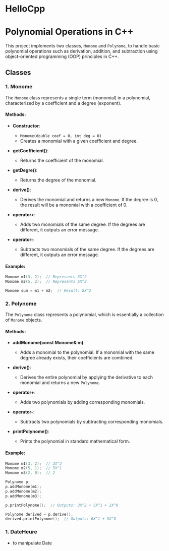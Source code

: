 # HelloCpp

# Polynomial Operations in C++

This project implements two classes, `Monome` and `Polynome`, to handle basic polynomial operations such as derivation, addition, and subtraction using object-oriented programming (OOP) principles in C++.

## Classes

### 1. **Monome**

The `Monome` class represents a single term (monomial) in a polynomial, characterized by a coefficient and a degree (exponent). 

#### Methods:
- **Constructor**: 
  - `Monome(double coef = 0, int deg = 0)`
  - Creates a monomial with a given coefficient and degree.
  
- **getCoefficient()**:
  - Returns the coefficient of the monomial.
  
- **getDegre()**:
  - Returns the degree of the monomial.

- **derive()**:
  - Derives the monomial and returns a new `Monome`. If the degree is 0, the result will be a monomial with a coefficient of 0.

- **operator+**:
  - Adds two monomials of the same degree. If the degrees are different, it outputs an error message.
  
- **operator-**:
  - Subtracts two monomials of the same degree. If the degrees are different, it outputs an error message.

#### Example:
```cpp
Monome m1(3, 2);  // Represents 3X^2
Monome m2(5, 2);  // Represents 5X^2

Monome sum = m1 + m2;  // Result: 8X^2
```

### 2. **Polynome**

The `Polynome` class represents a polynomial, which is essentially a collection of `Monome` objects.

#### Methods:
- **addMonome(const Monome& m)**:
  - Adds a monomial to the polynomial. If a monomial with the same degree already exists, their coefficients are combined.

- **derive()**:
  - Derives the entire polynomial by applying the derivative to each monomial and returns a new `Polynome`.

- **operator+**:
  - Adds two polynomials by adding corresponding monomials.

- **operator-**:
  - Subtracts two polynomials by subtracting corresponding monomials.

- **printPolynome()**:
  - Prints the polynomial in standard mathematical form.

#### Example:
```cpp
Monome m1(3, 2);  // 3X^2
Monome m2(5, 1);  // 5X^1
Monome m3(2, 0);  // 2

Polynome p;
p.addMonome(m1);
p.addMonome(m2);
p.addMonome(m3);

p.printPolynome();  // Outputs: 3X^2 + 5X^1 + 2X^0

Polynome derived = p.derive();
derived.printPolynome();  // Outputs: 6X^1 + 5X^0
```

### 1. **DateHeure**
- to manipulate Date 
